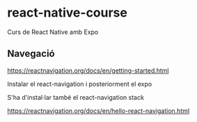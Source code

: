 # react-native-course
Curs de React Native amb Expo


## Navegació

https://reactnavigation.org/docs/en/getting-started.html

Instalar el react-navigation i posteriorment el expo

S'ha d'instal·lar també el react-navigation stack

https://reactnavigation.org/docs/en/hello-react-navigation.html